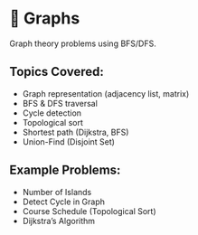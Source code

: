 # 📁 Graphs

Graph theory problems using BFS/DFS.

## Topics Covered:
- Graph representation (adjacency list, matrix)
- BFS & DFS traversal
- Cycle detection
- Topological sort
- Shortest path (Dijkstra, BFS)
- Union-Find (Disjoint Set)

## Example Problems:
- Number of Islands
- Detect Cycle in Graph
- Course Schedule (Topological Sort)
- Dijkstra’s Algorithm
